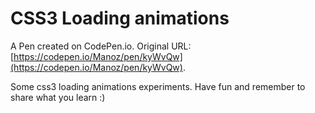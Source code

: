 # CSS3 Loading animations

A Pen created on CodePen.io. Original URL: [https://codepen.io/Manoz/pen/kyWvQw](https://codepen.io/Manoz/pen/kyWvQw).

Some css3 loading animations experiments.
Have fun and remember to share what you learn :)
